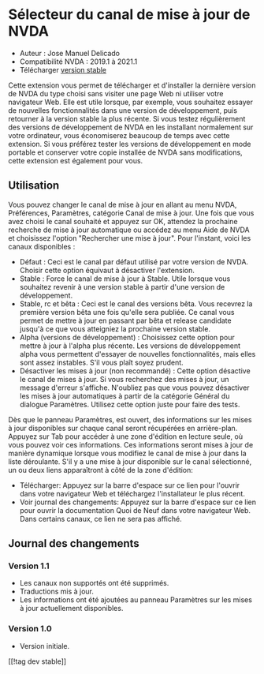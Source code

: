 # Sélecteur du canal de mise à jour de NVDA #

* Auteur : Jose Manuel Delicado
* Compatibilité NVDA : 2019.1 à 2021.1
* Télécharger [version stable][1]

Cette extension vous permet de télécharger et d'installer la dernière
version de NVDA du type choisi sans visiter une page Web ni utiliser votre
navigateur Web. Elle est utile lorsque, par exemple, vous souhaitez essayer
de nouvelles fonctionnalités dans une version de développement, puis
retourner  à la version stable la plus récente. Si vous testez régulièrement
des versions de développement de NVDA en les installant normalement sur
votre ordinateur, vous économiserez beaucoup de temps avec cette
extension. Si vous préférez tester les versions de développement en mode
portable et conserver votre copie installée de NVDA sans modifications,
cette extension est également pour vous.

## Utilisation

Vous pouvez changer le canal de mise à jour en allant au menu NVDA,
Préférences, Paramètres, catégorie Canal de mise à jour. Une fois que vous
avez choisi le canal souhaité et appuyez sur OK, attendez la prochaine
recherche de mise à jour automatique ou accédez au menu Aide de NVDA et
choisissez l'option "Rechercher une mise à jour". Pour l'instant, voici les
canaux disponibles :

* Défaut : Ceci est le canal par défaut utilisé par votre version de
  NVDA. Choisir cette option équivaut à désactiver l'extension.
* Stable : Force le canal de mise à jour à Stable. Utile lorsque vous
  souhaitez revenir à une version stable à partir d'une version de
  développement.
* Stable, rc et bêta : Ceci est le canal des versions bêta. Vous recevrez la
  première version bêta une fois qu'elle sera publiée. Ce canal vous permet
  de mettre à jour en passant  par bêta et release candidate jusqu'à ce que
  vous atteigniez la prochaine version stable.
* Alpha (versions de développement) : Choisissez cette option pour mettre à
  jour à l'alpha plus récente. Les versions de développement alpha vous
  permettent d'essayer de nouvelles fonctionnalités, mais elles sont assez
  instables. S'il vous plaît soyez prudent.
* Désactiver les mises à jour (non recommandé) : Cette option désactive le
  canal de mises à jour. Si vous recherchez des mises à jour, un message
  d'erreur s'affiche. N'oubliez pas que vous pouvez désactiver les mises à
  jour automatiques à partir de la catégorie Général du dialogue
  Paramètres. Utilisez cette option juste pour faire des tests.

Dès que le panneau  Paramètres, est ouvert, des informations sur les mises à
jour disponibles sur chaque canal seront récupérées en arrière-plan. Appuyez
sur Tab pour accéder à une zone d'édition en lecture seule, où vous pouvez
voir ces informations. Ces informations seront mises à jour de manière
dynamique lorsque vous modifiez le canal de mise à jour dans la liste
déroulante. S'il y a une mise à jour disponible sur le canal sélectionné, un
ou deux liens apparaîtront à côté de la zone d'édition:

* Télécharger: Appuyez sur la barre d'espace sur ce lien pour l'ouvrir dans
  votre navigateur Web et téléchargez l'installateur le plus récent.
* Voir journal des changements: Appuyez sur la barre d'espace sur ce lien
  pour ouvrir la documentation Quoi de Neuf dans votre navigateur Web. Dans
  certains canaux, ce lien ne sera pas affiché.

## Journal des changements

### Version 1.1

* Les canaux non supportés ont été supprimés.
* Traductions mis à jour.
* Les informations ont été ajoutées au panneau Paramètres sur les mises à
  jour actuellement disponibles.

### Version 1.0

* Version initiale.

[[!tag dev stable]]

[1]: https://addons.nvda-project.org/files/get.php?file=updchannelselect
